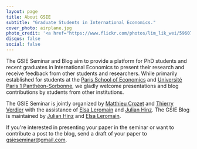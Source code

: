 ```yaml
---
layout: page
title: About GSIE
subtitle: "Graduate Students in International Economics."
cover_photo: airplane.jpg
photo_credit: '<a href="https://www.flickr.com/photos/lim_lik_wei/5960796646/">Brandon LLW</a> <a href="http://creativecommons.org/licenses/by-nc/2.0/">cc</a>'
disqus: false
social: false
---
```

The GSIE Seminar and Blog aim to provide a platform for PhD students and recent graduates in International Economics to present their research and receive feedback from other students and researchers. While primarily established for students at the [Paris School of Economics](http://www.parisschoolofeconomics.eu) and [Université Paris 1 Panthéon-Sorbonne](http://www.univ-paris1.fr), we gladly welcome presentations and blog contributions by students from other institutions.

The GSIE Seminar is jointly organized by [Matthieu Crozet](http://ces.univ-paris1.fr/membre/crozet/matthieu.htm) and [Thierry Verdier](http://www.pse.ens.fr/verdier/) with the assistance of [Elsa Leromain]() and [Julian Hinz](http://www.julianhinz.com).
The GSIE Blog is maintained by [Julian Hinz](http://www.julianhinz.com) and [Elsa Leromain]().

If you're interested in presenting your paper in the seminar or want to contribute a post to the blog, send a draft of your paper to [gsieseminar@gmail.com](mailto:gsieseminar@gmail.com).